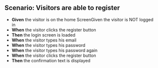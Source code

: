 ## Scenario: Visitors are able to register

- **Given** the visitor is on the home ScreenGiven the  visitor is NOT logged in
- **When** the visitor clicks the register button
- **Then** the login screen is loaded
- **When** the visitor types his email
- **When** the visitor types his password
- **When** the visitor types his password again
- **When** the visitor clicks the register button
- **Then** the confirmation text is displayed

